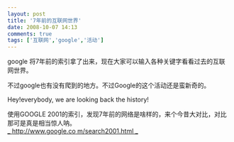 ```yaml
---
layout: post
title: '7年前的互联网世界'
date: 2008-10-07 14:13
comments: true
tags: ['互联网','google','活动']
---
```


google 将7年前的索引拿了出来，现在大家可以输入各种关键字看看过去的互联网世界。

不过google也有没有爬到的地方。不过Google的这个活动还是蛮新奇的。

Hey!everybody, we are looking back the history!  
  
使用GOOGLE 2001的索引，发现7年前的网络是啥样的，来个今昔大对比，对比那可是真是相当惊人呐。  
[ _ http://www.google.co  m/search2001.html  _
](http://www.google.com/search2001.html)  

